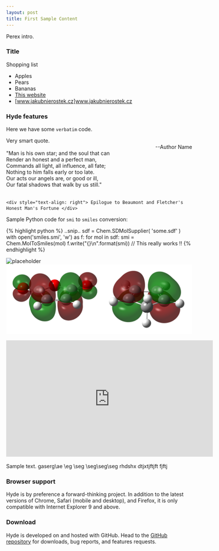 ```yaml
---
layout: post
title: First Sample Content
---
```


Perex intro.

### Title

Shopping list

* Apples
* Pears
* Bananas
* <a href="www.jakubnierostek.cz">This website</a>
* [www.jakubnierostek.cz]www.jakubnierostek.cz

### Hyde features

Here we have some `verbatim` code.

<div class="message">
  Very smart quote.
  <div style="text-align: right"> --Author Name </div>
</div>

<div class="message">
    "Man is his own star; and the soul that can  <br>
    Render an honest and a perfect man,  <br>
    Commands all light, all influence, all fate;  <br>
    Nothing to him falls early or too late.  <br>
    Our acts our angels are, or good or ill,  <br>
    Our fatal shadows that walk by us still."  <br><br>

    <div style="text-align: right"> Epilogue to Beaumont and Fletcher's Honest Man's Fortune </div>
</div>

Sample Python code for `smi` to `smiles` conversion:

{% highlight python %}
..snip..
sdf = Chem.SDMolSupplier( 'some.sdf' )
with open('smiles.smi', 'w') as f:
    for mol in sdf:
        smi = Chem.MolToSmiles(mol)
        f.write("{}\n".format(smi))
// This really works !!
{% endhighlight %}

![placeholder](http://placehold.it/800x400 "Large example image")
![image](/assets/images/homo_lumo.png "HOMO and LUMO orbitals")

<iframe width="560" height="315" src="https://www.youtube.com/embed/F8iOU1ci19Q" frameborder="0" allow="autoplay; encrypted-media" allowfullscreen></iframe>

Sample text. gaserg\ae \eg
\seg
 \seg\seg\seg
 rhdshx
 dtjxtjftjft
fjftj

### Browser support

Hyde is by preference a forward-thinking project. In addition to the latest versions of Chrome, Safari (mobile and desktop), and Firefox, it is only compatible with Internet Explorer 9 and above.

### Download

Hyde is developed on and hosted with GitHub. Head to the <a href="https://github.com/poole/hyde">GitHub repository</a> for downloads, bug reports, and features requests.
